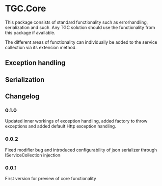 # TGC.Core

This package consists of standard functionality such as errorhandling, serialization and such. Any TGC solution should use the functionality from this package if available.

The different areas of functionality can individually be added to the service collection via its extension method.

## Exception handling

## Serialization

## Changelog

### 0.1.0
Updated inner workings of exception handling, added factory to throw exceptions and added default Http exception handling.

### 0.0.2
Fixed modifier bug and introduced configurability of json serializer through IServiceCollection injection

### 0.0.1
First version for preview of core functionality